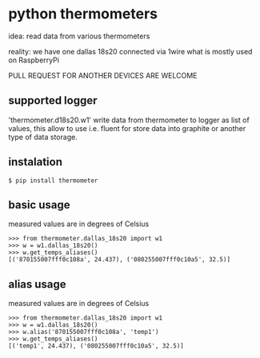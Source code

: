 # python thermometers

idea: read data from various thermometers
 
reality: we have one dallas 18s20 connected via 1wire what is mostly used on  RaspberryPi

PULL REQUEST FOR ANOTHER DEVICES ARE WELCOME

## supported logger

'thermometer.d18s20.w1' write data from thermometer to logger as list of values, this allow to use i.e. fluent for 
store data into graphite or another type of data storage.

## instalation 
```
$ pip install thermometer 
```

basic usage
-----------
measured values are in degrees of Celsius

```
>>> from thermometer.dallas_18s20 import w1
>>> w = w1.dallas_18s20()
>>> w.get_temps_aliases()
[('870155007fff0c108a', 24.437), ('080255007fff0c10a5', 32.5)]

```


alias usage
-----------
measured values are in degrees of Celsius

```
>>> from thermometer.dallas_18s20 import w1
>>> w = w1.dallas_18s20()
>>> w.alias('870155007fff0c108a', 'temp1')
>>> w.get_temps_aliases()
[('temp1', 24.437), ('080255007fff0c10a5', 32.5)]

```
